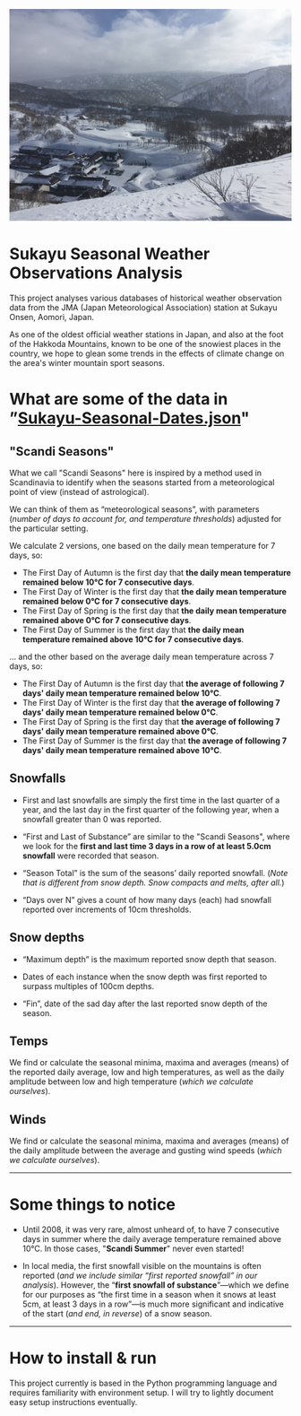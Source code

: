 ![Sukayu Onsen](./assets/Sukayu-Photo.jpeg)

# Sukayu Seasonal Weather Observations Analysis

This project analyses various databases of historical weather observation data from the JMA (Japan Meteorological Association) station at Sukayu Onsen, Aomori, Japan.

As one of the oldest official weather stations in Japan, and also at the foot of the Hakkoda Mountains, known to be one of the snowiest places in the country, we hope to glean some trends in the effects of climate change on the area's winter mountain sport seasons.


# What are some of the data in<br>”[Sukayu-Seasonal-Dates.json](./outputs/Sukayu-Seasonal-Dates.json)"

## "Scandi Seasons"

What we call "Scandi Seasons" here is inspired by a method used in Scandinavia to identify when the seasons started from a meteorological point of view (instead of astrological).

We can think of them as “meteorological seasons”, with parameters (*number of days to account for, and temperature thresholds*) adjusted for the particular setting.

We calculate 2 versions, one based on the daily mean temperature for 7 days, so:

- The First Day of Autumn is the first day that **the daily mean temperature remained below 10°C for 7 consecutive days**.
- The First Day of Winter is the first day that **the daily mean temperature remained below  0°C for 7 consecutive days**.
- The First Day of Spring is the first day that **the daily mean temperature remained above  0°C for 7 consecutive days**.
- The First Day of Summer is the first day that **the daily mean temperature remained above 10°C for 7 consecutive days**.

… and the other based on the average daily mean temperature across 7 days, so:

- The First Day of Autumn is the first day that **the average of following 7 days' daily mean temperature remained below 10°C**.
- The First Day of Winter is the first day that **the average of following 7 days' daily mean temperature remained below  0°C**.
- The First Day of Spring is the first day that **the average of following 7 days' daily mean temperature remained above  0°C**.
- The First Day of Summer is the first day that **the average of following 7 days' daily mean temperature remained above 10°C**.

## Snowfalls

- First and last snowfalls are simply the first time in the last quarter of a year, and the last day in the first quarter of the following year, when a snowfall greater than 0 was reported.

- “First and Last of Substance” are similar to the "Scandi Seasons", where we look for the **first and last time 3 days in a row of at least 5.0cm snowfall** were recorded that season.

- “Season Total” is the sum of the seasons’ daily reported snowfall. (*Note that is different from snow depth. Snow compacts and melts, after all.*)

- “Days over N” gives a count of how many days (each) had snowfall reported over increments of 10cm thresholds.


## Snow depths

- “Maximum depth” is the maximum reported snow depth that season.

- Dates of each instance when the snow depth was first reported to surpass multiples of 100cm depths.

- “Fin”, date of the sad day after the last reported snow depth of the season. 


## Temps

We find or calculate the seasonal minima, maxima and averages (means) of the reported daily average, low and high temperatures, as well as the daily amplitude between low and high temperature (*which we calculate ourselves*).


## Winds
We find or calculate the seasonal minima, maxima and averages (means) of the daily amplitude between the average and gusting wind speeds (*which we calculate ourselves*).


---

# Some things to notice

- Until 2008, it was very rare, almost unheard of, to have 7 consecutive days in summer where the daily average temperature remained above 10°C. In those cases, "**Scandi Summer**" never even started!

- In local media, the first snowfall visible on the mountains is often reported (*and we include similar “first reported snowfall” in our analysis*). However, the “**first snowfall of substance**”—which we define for our purposes as “the first time in a season when it snows at least 5cm, at least 3 days in a row”—is much more significant and indicative of the start (*and end, in reverse*) of a snow season.


---

# How to install & run

This project currently is based in the Python programming language and requires familiarity with environment setup.
I will try to lightly document easy setup instructions eventually.